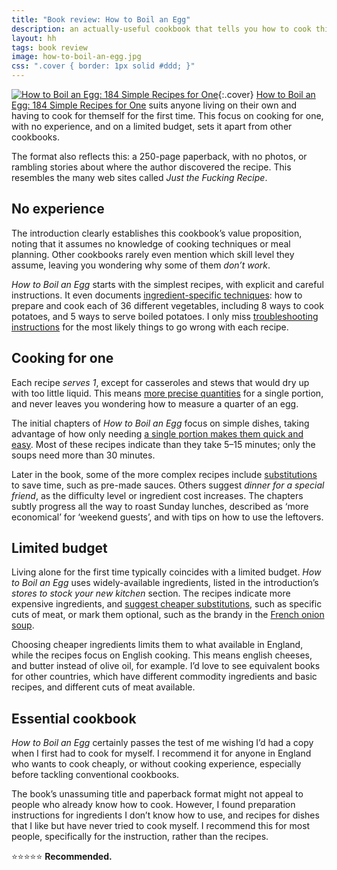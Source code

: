 ```yaml
---
title: "Book review: How to Boil an Egg"
description: an actually-useful cookbook that tells you how to cook things
layout: hh
tags: book review
image: how-to-boil-an-egg.jpg
css: ".cover { border: 1px solid #ddd; }"
---
```


[![How to Boil an Egg: 184 Simple Recipes for One](how-to-boil-an-egg.jpg)](https://www.littlebrown.co.uk/titles/jan-arkless/how-to-boil-an-egg/9780716022206/){:.cover}
[How to Boil an Egg: 184 Simple Recipes for One](https://www.littlebrown.co.uk/titles/jan-arkless/how-to-boil-an-egg/9780716022206/)
suits anyone living on their own and having to cook for themself for the first time.
This focus on cooking for one, with no experience, and on a limited budget,
sets it apart from other cookbooks.

The format also reflects this: a 250-page paperback, with no photos,
or rambling stories about where the author discovered the recipe.
This resembles the many web sites called _Just the Fucking Recipe_.

## No experience

The introduction clearly establishes this cookbook’s value proposition,
noting that it assumes no knowledge of cooking techniques or meal planning.
Other cookbooks rarely even mention which skill level they assume,
leaving you wondering why some of them _don’t work_.

_How to Boil an Egg_ starts with the simplest recipes, with explicit and careful instructions.
It even documents [ingredient-specific techniques](document-techniques):
how to prepare and cook each of 36 different vegetables, including 8 ways to cook potatoes, and 5 ways to serve boiled potatoes.
I only miss [troubleshooting instructions](document-failure)
for the most likely things to go wrong with each recipe.

## Cooking for one

Each recipe _serves 1_, except for casseroles and stews that would dry up with too little liquid.
This means [more precise quantities](document-quantities) for a single portion,
and never leaves you wondering how to measure a quarter of an egg.

The initial chapters of _How to Boil an Egg_ focus on simple dishes,
taking advantage of how only needing
[a single portion makes them quick and easy](document-small-tasks).
Most of these recipes indicate than they take 5–15 minutes; only the soups need more than 30 minutes.

Later in the book, some of the more complex recipes include 
[substitutions](document-substitutions) to save time, such as pre-made sauces.
Others suggest _dinner for a special friend_, as the difficulty level or ingredient cost increases.
The chapters subtly progress all the way to roast Sunday lunches,
described as ‘more economical’ for ‘weekend guests’,
and with tips on how to use the leftovers.

## Limited budget

Living alone for the first time typically coincides with a limited budget.
_How to Boil an Egg_ uses widely-available ingredients,
listed in the introduction’s _stores to stock your new kitchen_ section.
The recipes indicate more expensive ingredients, and
[suggest cheaper substitutions](document-substitutions), such as specific cuts of meat,
or mark them optional, such as the brandy in the [French onion soup](informal-models).

Choosing cheaper ingredients limits them to what available in England, 
while the recipes focus on English cooking.
This means english cheeses, and butter instead of olive oil, for example.
I’d love to see equivalent books for other countries,
which have different commodity ingredients and basic recipes,
and different cuts of meat available.

## Essential cookbook

_How to Boil an Egg_ certainly passes the test of me wishing I’d had a copy
when I first had to cook for myself.
I recommend it for anyone in England who wants to cook cheaply,
or without cooking experience, especially before tackling conventional cookbooks.

The book’s unassuming title and paperback format might not appeal 
to people who already know how to cook.
However, I found preparation instructions for ingredients I don’t know how to use,
and recipes for dishes that I like but have never tried to cook myself.
I recommend this for most people, specifically for the instruction, rather than the recipes.

⭐️⭐️⭐️⭐️⭐️ **Recommended.**
